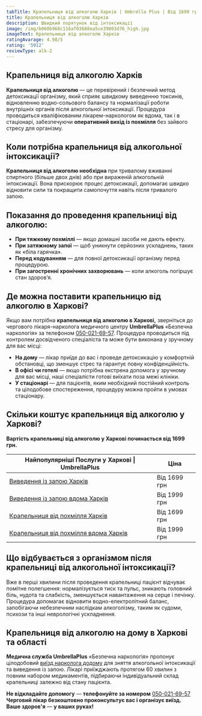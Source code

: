 ```yaml
---
tabTitle: Крапельниця від алкоголю Харків | Umbrella Plus | Від 1699 грн
title: Крапельниця від алкоголю Харків
description: Швидкий порятунок від інтоксикації
image: /img/b060b968c116af03688ea5ce39803d76_high.jpg
imageText: Крапельниця від алкоголю Харків
ratingAvarage: 4.98/5
rating: '5912'
reviewType: alk-2
---
```


## Крапельниця від алкоголю Харків

**Крапельниця від алкоголю** — це перевірений і безпечний метод детоксикації організму, який сприяє швидкому виведенню токсинів, відновленню водно-сольового балансу та нормалізації роботи внутрішніх органів після алкогольної інтоксикації. Процедура проводиться кваліфікованим лікарем-наркологом як вдома, так і в стаціонарі, забезпечуючи **оперативний вихід із похмілля** без зайвого стресу для організму.

## Коли потрібна крапельниця від алкогольної інтоксикації?

**Крапельниця від алкоголю необхідна** при тривалому вживанні спиртного (більше двох днів) або при вираженій алкогольній інтоксикації. Вона прискорює процес детоксикації, допомагає швидко відновити сили та покращити самопочуття навіть після тривалого запою.

## Показання до проведення крапельниці від алкоголю:

* **При тяжкому похміллі** — якщо домашні засоби не дають ефекту.
* **При затяжному запої** — щоб уникнути серйозних ускладнень, таких як «біла гарячка».
* **Перед кодуванням** — для повної детоксикації організму перед процедурою.
* **При загостренні хронічних захворювань** — коли алкоголь погіршує стан здоров’я.

## Де можна поставити крапельницю від алкоголю в Харкові?

Якщо вам потрібна **крапельниця від алкоголю в Харкові,** зверніться до чергового лікаря-нарколога медичного центру **UmbrellaPlus** «Безпечна наркологія» за телефоном [050-021-69-57](tel:0500216957). Процедура проводиться під контролем досвідченого спеціаліста та може бути виконана у зручному для вас місці:

* **На дому** — лікар приїде до вас і проведе детоксикацію у комфортній обстановці, що зменшує стрес та гарантує повну конфіденційність.
* **В офісі чи готелі** — якщо потрібна екстрена допомога у зручному для вас місці, наші спеціалісти готові виїхати поза межі клініки.
* **У стаціонарі** — для пацієнтів, яким необхідний постійний контроль та цілодобове спостереження, процедуру можна пройти в умовах стаціонару.

## Скільки коштує крапельниця від алкоголю у Харкові?

**Вартість крапельниці від алкоголю у Харкові починається від 1699 грн.**

| Найпопулярніші Послуги у Харкові \| UmbrellaPlus                                  | Ціна         |
| --------------------------------------------------------------------------------- | ------------ |
| [Виведення із запою Харків](Vivod-iz-zapoia-kharkiv-ua)                           | Від 1699 грн |
| [Виведення із запою вдома Харків](Vivod-iz-zapoia-na-domy-kharkiv-ua)             | Від 1999 грн |
| [Крапельниця від похмілля Харків](Kapelnica_ot_alkogola_kharkiv-ua)               | Від 1699 грн |
| [Крапельниця від похмілля вдома Харків](Kapelnica_ot_alkogola_na_domy_kharkiv_ua) | Від 1999 грн |

## Що відбувається з організмом після крапельниці від алкогольної інтоксикації?

Вже в перші хвилини після проведення крапельниці пацієнт відчуває помітне полегшення: нормалізується тиск та пульс, зникають головний біль, нудота та слабкість, зменшується навантаження на серце і печінку. Процедура допомагає відновити водно-електролітний баланс, запобігаючи небезпечним наслідкам алкоголізму, таким як судоми, психози та інші неврологічні ускладнення.

## Крапельниця від алкоголю на дому в Харкові та області

**Медична служба UmbrellaPlus** «Безпечна наркологія» пропонує цілодобовий [виїзд нарколога додому](https://umbrella-plus.com.ua/uk/kharkiv/vivod-iz-zapoia-na-domy-kharkiv-ua/) для зняття алкогольної інтоксикації та виведення із запою. Лікарі приїжджають протягом 60 хвилин з повним набором медикаментів, підбираючи індивідуальний склад крапельниці залежно від стану пацієнта.

**Не відкладайте допомогу** — **телефонуйте за номером** [050-021-69-57](tel:0500216957) **Черговий лікар безкоштовно проконсультує вас і організує виїзд.** **Ваше здоров'я** — **у ваших руках!**
